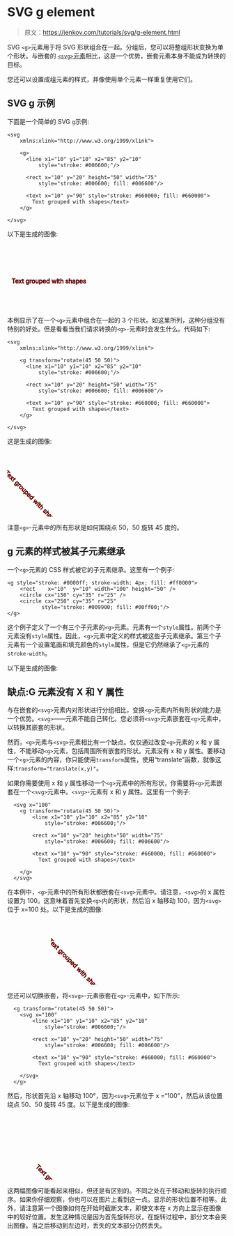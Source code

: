 # SVG g element

> 原文：<https://jenkov.com/tutorials/svg/g-element.html>

SVG `<g>`元素用于将 SVG 形状组合在一起。分组后，您可以将整组形状变换为单个形状。与嵌套的 [`<svg>`元素](svg-element.html)相比，这是一个优势，嵌套元素本身不能成为转换的目标。

您还可以设置成组元素的样式，并像使用单个元素一样重复使用它们。

## SVG g 示例

下面是一个简单的 SVG `g`示例:

```
<svg 
    xmlns:xlink="http://www.w3.org/1999/xlink">

    <g>
      <line x1="10" y1="10" x2="85" y2="10"
          style="stroke: #006600;"/>

      <rect x="10" y="20" height="50" width="75"
          style="stroke: #006600; fill: #006600"/>

      <text x="10" y="90" style="stroke: #660000; fill: #660000">
        Text grouped with shapes</text>
    </g>

</svg>

```

以下是生成的图像:

<svg width="320" height="150"><g><text x="10" y="90" style="stroke: #660000; fill: #660000">Text grouped with shapes</text></g></svg>

本例显示了在一个`<g>`元素中组合在一起的 3 个形状。如这里所列，这种分组没有特别的好处。但是看看当我们请求转换的`<g>`-元素时会发生什么。代码如下:

```
<svg 
    xmlns:xlink="http://www.w3.org/1999/xlink">

    <g transform="rotate(45 50 50)">
      <line x1="10" y1="10" x2="85" y2="10"
          style="stroke: #006600;"/>

      <rect x="10" y="20" height="50" width="75"
          style="stroke: #006600; fill: #006600"/>

      <text x="10" y="90" style="stroke: #660000; fill: #660000">
        Text grouped with shapes</text>
    </g>

</svg>

```

这是生成的图像:

<svg width="320" height="150"><g transform="rotate(45 50 50)"><text x="10" y="90" style="stroke: #660000; fill: #660000">Text grouped with shapes</text></g></svg>

注意`<g>`-元素中的所有形状是如何围绕点 50，50 旋转 45 度的。

## g 元素的样式被其子元素继承

一个`<g>`元素的 CSS 样式被它的子元素继承。这里有一个例子:

```
<g style="stroke: #0000ff; stroke-width: 4px; fill: #ff0000">
    <rect    x="10"  y="10" width="100" height="50" />
    <circle cx="150" cy="35" r="25" />
    <circle cx="250" cy="35" r="25"
           style="stroke: #009900; fill: #00ff00;"/>
</g>

```

这个例子定义了一个有三个子元素的`<g>`元素。元素有一个`style`属性。前两个子元素没有`style`属性。因此，`<g>`元素中定义的样式被这些子元素继承。第三个子元素有一个设置笔画和填充颜色的`style`属性，但是它仍然继承了`<g>`元素的`stroke-width`。

以下是生成的图像:

## 缺点:G 元素没有 X 和 Y 属性

与在嵌套的`<svg>`元素内对形状进行分组相比，变换`<g>`元素内所有形状的能力是一个优势。`<svg>`——元素不能自己转化。您必须将`<svg>`元素嵌套在`<g>`元素中，以转换其嵌套的形状。

然而，`<g>`元素与`<svg>`元素相比有一个缺点。仅仅通过改变`<g>`元素的 x 和 y 属性，不能移动`<g>`元素，包括周围所有嵌套的形状。元素没有 x 和 y 属性。要移动一个`<g>`元素的内容，你只能使用`transform`属性，使用“translate”函数，就像这样:`transform="translate(x,y)"`。

如果你需要使用 x 和 y 属性移动一个`<g>`元素中的所有形状，你需要将`<g>`元素嵌套在一个`<svg>`元素中。`<svg>`-元素有 x 和 y 属性。这里有一个例子:

```
  <svg x="100"
    <g transform="rotate(45 50 50)">
        <line x1="10" y1="10" x2="85" y2="10"
            style="stroke: #006600;"/>

        <rect x="10" y="20" height="50" width="75"
            style="stroke: #006600; fill: #006600"/>

        <text x="10" y="90" style="stroke: #660000; fill: #660000">
          Text grouped with shapes</text>

    </g>
  </svg>  

```

在本例中，`<g>`元素中的所有形状都嵌套在`<svg>`元素中。请注意，`<svg>`的 x 属性设置为 100。这意味着首先变换`<g>`内的形状，然后沿 x 轴移动 100，因为`<svg>`位于 x=100 处。以下是生成的图像:

<svg width="320" height="150"><svg x="100"><g transform="rotate(45 50 50)"><text x="10" y="90" style="stroke: #660000; fill: #660000">Text grouped with shapes</text></g></svg></svg>

您还可以切换嵌套，将`<svg>`-元素嵌套在`<g>`-元素中，如下所示:

```
  <g transform="rotate(45 50 50)">
    <svg x="100"
        <line x1="10" y1="10" x2="85" y2="10"
            style="stroke: #006600;"/>

        <rect x="10" y="20" height="50" width="75"
            style="stroke: #006600; fill: #006600"/>

        <text x="10" y="90" style="stroke: #660000; fill: #660000">
          Text grouped with shapes</text>

    </svg>
  </g>

```

然后，形状首先沿 x 轴移动 100°，因为`<svg>`元素位于 x =“100”，然后从该位置绕点 50、50 旋转 45 度。以下是生成的图像:

<svg width="320" height="150"><g transform="rotate(45 50 50)"><svg x="100"><text x="10" y="90" style="stroke: #660000; fill: #660000">Text grouped with shapes</text></svg></g></svg>

这两幅图像可能看起来相似，但还是有区别的。不同之处在于移动和旋转的执行顺序。如果你仔细观察，你也可以在图片上看到这一点。显示的形状位置不相等。此外，请注意第一个图像如何在开始时截断文本，即使文本在 x 方向上显示在图像中的较好位置。发生这种情况是因为首先旋转形状，在旋转过程中，部分文本会突出图像。当之后移动到左边时，丢失的文本部分仍然丢失。
